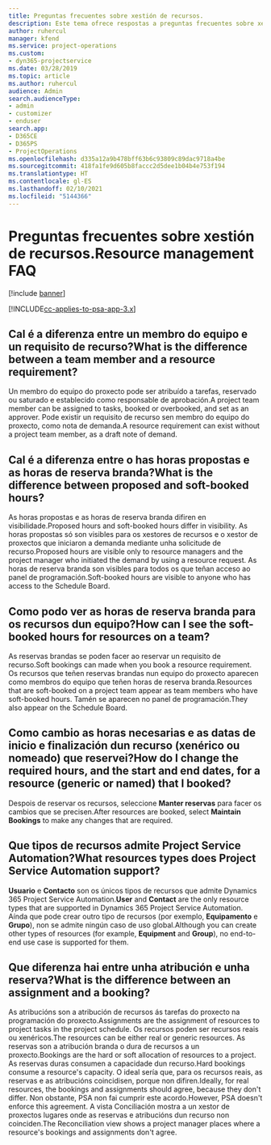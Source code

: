 ```yaml
---
title: Preguntas frecuentes sobre xestión de recursos.
description: Este tema ofrece respostas a preguntas frecuentes sobre xestión de recursos.
author: ruhercul
manager: kfend
ms.service: project-operations
ms.custom:
- dyn365-projectservice
ms.date: 03/28/2019
ms.topic: article
ms.author: ruhercul
audience: Admin
search.audienceType:
- admin
- customizer
- enduser
search.app:
- D365CE
- D365PS
- ProjectOperations
ms.openlocfilehash: d335a12a9b478bff63b6c93809c89dac9718a4be
ms.sourcegitcommit: 418fa1fe9d605b8faccc2d5dee1b04b4e753f194
ms.translationtype: HT
ms.contentlocale: gl-ES
ms.lasthandoff: 02/10/2021
ms.locfileid: "5144366"
---
```

# <a name="resource-management-faq"></a><span data-ttu-id="4f6fd-103">Preguntas frecuentes sobre xestión de recursos.</span><span class="sxs-lookup"><span data-stu-id="4f6fd-103">Resource management FAQ</span></span>

[!include [banner](../includes/psa-now-project-operations.md)]

[!INCLUDE[cc-applies-to-psa-app-3.x](../includes/cc-applies-to-psa-app-3x.md)]

## <a name="what-is-the-difference-between-a-team-member-and-a-resource-requirement"></a><span data-ttu-id="4f6fd-104">Cal é a diferenza entre un membro do equipo e un requisito de recurso?</span><span class="sxs-lookup"><span data-stu-id="4f6fd-104">What is the difference between a team member and a resource requirement?</span></span>

<span data-ttu-id="4f6fd-105">Un membro do equipo do proxecto pode ser atribuído a tarefas, reservado ou saturado e establecido como responsable de aprobación.</span><span class="sxs-lookup"><span data-stu-id="4f6fd-105">A project team member can be assigned to tasks, booked or overbooked, and set as an approver.</span></span> <span data-ttu-id="4f6fd-106">Pode existir un requisito de recurso sen membro do equipo do proxecto, como nota de demanda.</span><span class="sxs-lookup"><span data-stu-id="4f6fd-106">A resource requirement can exist without a project team member, as a draft note of demand.</span></span> 

## <a name="what-is-the-difference-between-proposed-and-soft-booked-hours"></a><span data-ttu-id="4f6fd-107">Cal é a diferenza entre o has horas propostas e as horas de reserva branda?</span><span class="sxs-lookup"><span data-stu-id="4f6fd-107">What is the difference between proposed and soft-booked hours?</span></span>

<span data-ttu-id="4f6fd-108">As horas propostas e as horas de reserva branda difiren en visibilidade.</span><span class="sxs-lookup"><span data-stu-id="4f6fd-108">Proposed hours and soft-booked hours differ in visibility.</span></span> <span data-ttu-id="4f6fd-109">As horas propostas só son visibles para os xestores de recursos e o xestor de proxectos que iniciaron a demanda mediante unha solicitude de recurso.</span><span class="sxs-lookup"><span data-stu-id="4f6fd-109">Proposed hours are visible only to resource managers and the project manager who initiated the demand by using a resource request.</span></span> <span data-ttu-id="4f6fd-110">As horas de reserva branda son visibles para todos os que teñan acceso ao panel de programación.</span><span class="sxs-lookup"><span data-stu-id="4f6fd-110">Soft-booked hours are visible to anyone who has access to the Schedule Board.</span></span>

## <a name="how-can-i-see-the-soft-booked-hours-for-resources-on-a-team"></a><span data-ttu-id="4f6fd-111">Como podo ver as horas de reserva branda para os recursos dun equipo?</span><span class="sxs-lookup"><span data-stu-id="4f6fd-111">How can I see the soft-booked hours for resources on a team?</span></span>

<span data-ttu-id="4f6fd-112">As reservas brandas se poden facer ao reservar un requisito de recurso.</span><span class="sxs-lookup"><span data-stu-id="4f6fd-112">Soft bookings can made when you book a resource requirement.</span></span> <span data-ttu-id="4f6fd-113">Os recursos que teñen reservas brandas nun equipo do proxecto aparecen como membros do equipo que teñen horas de reserva branda.</span><span class="sxs-lookup"><span data-stu-id="4f6fd-113">Resources that are soft-booked on a project team appear as team members who have soft-booked hours.</span></span> <span data-ttu-id="4f6fd-114">Tamén se aparecen no panel de programación.</span><span class="sxs-lookup"><span data-stu-id="4f6fd-114">They also appear on the Schedule Board.</span></span>

## <a name="how-do-i-change-the-required-hours-and-the-start-and-end-dates-for-a-resource-generic-or-named-that-i-booked"></a><span data-ttu-id="4f6fd-115">Como cambio as horas necesarias e as datas de inicio e finalización dun recurso (xenérico ou nomeado) que reservei?</span><span class="sxs-lookup"><span data-stu-id="4f6fd-115">How do I change the required hours, and the start and end dates, for a resource (generic or named) that I booked?</span></span>

<span data-ttu-id="4f6fd-116">Despois de reservar os recursos, seleccione **Manter reservas** para facer os cambios que se precisen.</span><span class="sxs-lookup"><span data-stu-id="4f6fd-116">After resources are booked, select **Maintain Bookings** to make any changes that are required.</span></span>

## <a name="what-resources-types-does-project-service-automation-support"></a><span data-ttu-id="4f6fd-117">Que tipos de recursos admite Project Service Automation?</span><span class="sxs-lookup"><span data-stu-id="4f6fd-117">What resources types does Project Service Automation support?</span></span>

<span data-ttu-id="4f6fd-118">**Usuario** e **Contacto** son os únicos tipos de recursos que admite Dynamics 365 Project Service Automation.</span><span class="sxs-lookup"><span data-stu-id="4f6fd-118">**User** and **Contact** are the only resource types that are supported in Dynamics 365 Project Service Automation.</span></span> <span data-ttu-id="4f6fd-119">Aínda que pode crear outro tipo de recursos (por exemplo, **Equipamento** e **Grupo**), non se admite ningún caso de uso global.</span><span class="sxs-lookup"><span data-stu-id="4f6fd-119">Although you can create other types of resources (for example, **Equipment** and **Group**), no end-to-end use case is supported for them.</span></span>

## <a name="what-is-the-difference-between-an-assignment-and-a-booking"></a><span data-ttu-id="4f6fd-120">Que diferenza hai entre unha atribución e unha reserva?</span><span class="sxs-lookup"><span data-stu-id="4f6fd-120">What is the difference between an assignment and a booking?</span></span>

<span data-ttu-id="4f6fd-121">As atribucións son a atribución de recursos ás tarefas do proxecto na programación do proxecto.</span><span class="sxs-lookup"><span data-stu-id="4f6fd-121">Assignments are the assignment of resources to project tasks in the project schedule.</span></span> <span data-ttu-id="4f6fd-122">Os recursos poden ser recursos reais ou xenéricos.</span><span class="sxs-lookup"><span data-stu-id="4f6fd-122">The resources can be either real or generic resources.</span></span> <span data-ttu-id="4f6fd-123">As reservas son a atribución branda o dura de recursos a un proxecto.</span><span class="sxs-lookup"><span data-stu-id="4f6fd-123">Bookings are the hard or soft allocation of resources to a project.</span></span> <span data-ttu-id="4f6fd-124">As reservas duras consumen a capacidade dun recurso.</span><span class="sxs-lookup"><span data-stu-id="4f6fd-124">Hard bookings consume a resource's capacity.</span></span> <span data-ttu-id="4f6fd-125">O ideal sería que, para os recursos reais, as reservas e as atribucións coincidisen, porque non difiren.</span><span class="sxs-lookup"><span data-stu-id="4f6fd-125">Ideally, for real resources, the bookings and assignments should agree, because they don't differ.</span></span> <span data-ttu-id="4f6fd-126">Non obstante, PSA non fai cumprir este acordo.</span><span class="sxs-lookup"><span data-stu-id="4f6fd-126">However, PSA doesn't enforce this agreement.</span></span> <span data-ttu-id="4f6fd-127">A vista Conciliación mostra a un xestor de proxectos lugares onde as reservas e atribucións dun recurso non coinciden.</span><span class="sxs-lookup"><span data-stu-id="4f6fd-127">The Reconciliation view shows a project manager places where a resource's bookings and assignments don't agree.</span></span>
